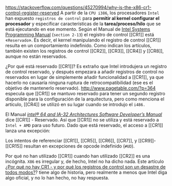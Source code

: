 https://stackoverflow.com/questions/45270994/why-is-the-x86-cr1-control-register-reserved
A partir de la ``CPU i386``, los procesadores ``Intel`` han expuesto ``registros de control`` para **permitir al kernel configurar el procesador** y especificar características de la **tarea/proceso/hilo** que se está ejecutando en ese momento. Según el Manual de [Intel Systems Programming Manual](https://www.intel.com/content/www/us/en/architecture-and-technology/64-ia-32-architectures-software-developer-system-programming-manual-325384.html) (``section 2-13``) el registro de control [[CR1]] está «``Reservado``». Es decir, el kernel manipulando el registro de control [[CR1]] resulta en un comportamiento indefinido. Como indican los artículos, también existen los registros de control [[CR2]], [[CR3]], [[CR4]] y [[CR8]], aunque no están reservados.

¿Por qué está reservado [[CR1]]? Es extraño que Intel introdujera un registro de control reservado, y después empezara a añadir registros de control no reservados en lugar de simplemente añadir funcionalidad a [[CR1]], ya que hacerlo no causaría ninguna ruptura de retrocompatibilidad (ese es el objetivo de mantenerlo reservado). http://www.pagetable.com/?p=364 especula que [[CR1]] se mantuvo reservado para tener un segundo registro disponible para la configuración de la arquitectura, pero como menciona el artículo, [[CR4]] se utilizó en su lugar cuando se introdujo el ``i486.``


El Manual _[intel® 64 and IA-32 Architectures Software Developer’s Manual](https://software.intel.com/en-us/articles/intel-sdm)_ dice [[CR1]] - Reservado. Así que [[CR1]] no se utiliza y está reservado a ``Intel + AMD`` para uso futuro. Dado que está reservado, el acceso a [[CR1]] lanza una excepción:

Los intentos de referenciar [[CR1]], [[CR5]], [[CR6]], [[CR7]], y [[CR9]]-[[CR15]] resultan en excepciones de opcode indefinido (``#UD``).

Por qué no han utilizado [[CR1]] cuando han utilizado [[CR2]] es una incógnita. ``X86`` es irregular y, de hecho, Intel no ha dicho nada. Este artículo [¿Por qué no hay CR1 - y por qué los registros de control son un desastre de todos modos?](https://www.pagetable.com/?p=364)? tiene algo de historia, pero realmente a menos que Intel diga algo oficial, y no lo han hecho, no hay respuesta.
